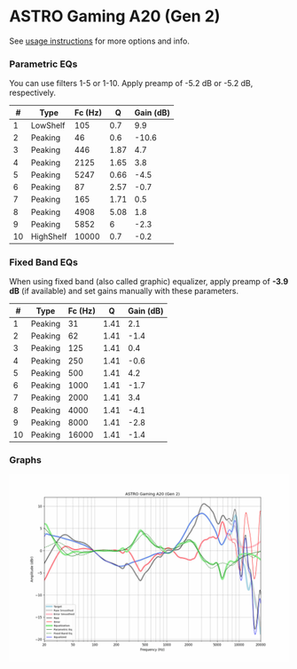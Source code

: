 # ASTRO Gaming A20 (Gen 2)
See [usage instructions](https://github.com/jaakkopasanen/AutoEq#usage) for more options and info.

### Parametric EQs
You can use filters 1-5 or 1-10. Apply preamp of -5.2 dB or -5.2 dB, respectively.

|   # | Type      |   Fc (Hz) |    Q |   Gain (dB) |
|-----|-----------|-----------|------|-------------|
|   1 | LowShelf  |       105 | 0.7  |         9.9 |
|   2 | Peaking   |        46 | 0.6  |       -10.6 |
|   3 | Peaking   |       446 | 1.87 |         4.7 |
|   4 | Peaking   |      2125 | 1.65 |         3.8 |
|   5 | Peaking   |      5247 | 0.66 |        -4.5 |
|   6 | Peaking   |        87 | 2.57 |        -0.7 |
|   7 | Peaking   |       165 | 1.71 |         0.5 |
|   8 | Peaking   |      4908 | 5.08 |         1.8 |
|   9 | Peaking   |      5852 | 6    |        -2.3 |
|  10 | HighShelf |     10000 | 0.7  |        -0.2 |

### Fixed Band EQs
When using fixed band (also called graphic) equalizer, apply preamp of **-3.9 dB** (if available) and set gains manually with these parameters.

|   # | Type    |   Fc (Hz) |    Q |   Gain (dB) |
|-----|---------|-----------|------|-------------|
|   1 | Peaking |        31 | 1.41 |         2.1 |
|   2 | Peaking |        62 | 1.41 |        -1.4 |
|   3 | Peaking |       125 | 1.41 |         0.4 |
|   4 | Peaking |       250 | 1.41 |        -0.6 |
|   5 | Peaking |       500 | 1.41 |         4.2 |
|   6 | Peaking |      1000 | 1.41 |        -1.7 |
|   7 | Peaking |      2000 | 1.41 |         3.4 |
|   8 | Peaking |      4000 | 1.41 |        -4.1 |
|   9 | Peaking |      8000 | 1.41 |        -2.8 |
|  10 | Peaking |     16000 | 1.41 |        -1.4 |

### Graphs
![](./ASTRO%20Gaming%20A20%20(Gen%202).png)

